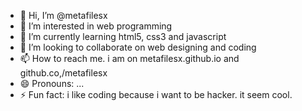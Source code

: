 - 👋 Hi, I’m @metafilesx
- 👀 I’m interested in web programming
- 🌱 I’m currently learning html5, css3 and javascript
- 💞️ I’m looking to collaborate on web designing and coding
- 📫 How to reach me. i am on metafilesx.github.io and github.co,/metafilesx
- 😄 Pronouns: ...
- ⚡ Fun fact: i like coding because i want to be hacker. it seem cool.

<!---
metafilesx/metafilesx is a ✨ special ✨ repository because its `README.md` (this file) appears on your GitHub profile.
You can click the Preview link to take a look at your changes.
--->
